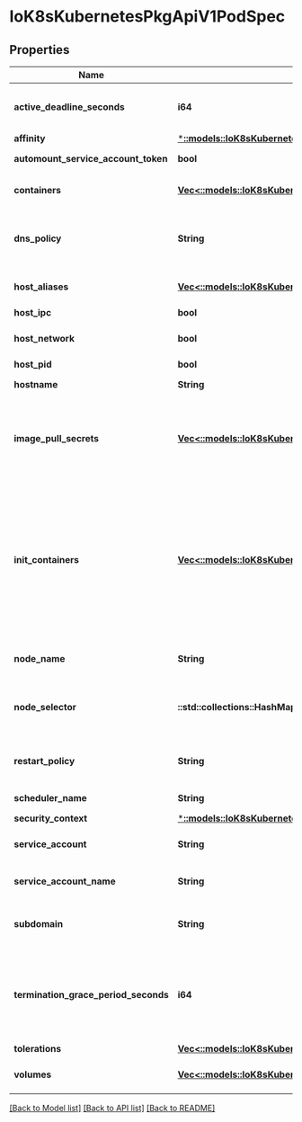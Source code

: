 # IoK8sKubernetesPkgApiV1PodSpec

## Properties
Name | Type | Description | Notes
------------ | ------------- | ------------- | -------------
**active_deadline_seconds** | **i64** | Optional duration in seconds the pod may be active on the node relative to StartTime before the system will actively try to mark it failed and kill associated containers. Value must be a positive integer. | [optional] 
**affinity** | [***::models::IoK8sKubernetesPkgApiV1Affinity**](io.k8s.kubernetes.pkg.api.v1.Affinity.md) |  | [optional] 
**automount_service_account_token** | **bool** | AutomountServiceAccountToken indicates whether a service account token should be automatically mounted. | [optional] 
**containers** | [**Vec<::models::IoK8sKubernetesPkgApiV1Container>**](io.k8s.kubernetes.pkg.api.v1.Container.md) | List of containers belonging to the pod. Containers cannot currently be added or removed. There must be at least one container in a Pod. Cannot be updated. | 
**dns_policy** | **String** | Set DNS policy for containers within the pod. One of &#39;ClusterFirstWithHostNet&#39;, &#39;ClusterFirst&#39; or &#39;Default&#39;. Defaults to \&quot;ClusterFirst\&quot;. To have DNS options set along with hostNetwork, you have to specify DNS policy explicitly to &#39;ClusterFirstWithHostNet&#39;. | [optional] 
**host_aliases** | [**Vec<::models::IoK8sKubernetesPkgApiV1HostAlias>**](io.k8s.kubernetes.pkg.api.v1.HostAlias.md) | HostAliases is an optional list of hosts and IPs that will be injected into the pod&#39;s hosts file if specified. This is only valid for non-hostNetwork pods. | [optional] 
**host_ipc** | **bool** | Use the host&#39;s ipc namespace. Optional: Default to false. | [optional] 
**host_network** | **bool** | Host networking requested for this pod. Use the host&#39;s network namespace. If this option is set, the ports that will be used must be specified. Default to false. | [optional] 
**host_pid** | **bool** | Use the host&#39;s pid namespace. Optional: Default to false. | [optional] 
**hostname** | **String** | Specifies the hostname of the Pod If not specified, the pod&#39;s hostname will be set to a system-defined value. | [optional] 
**image_pull_secrets** | [**Vec<::models::IoK8sKubernetesPkgApiV1LocalObjectReference>**](io.k8s.kubernetes.pkg.api.v1.LocalObjectReference.md) | ImagePullSecrets is an optional list of references to secrets in the same namespace to use for pulling any of the images used by this PodSpec. If specified, these secrets will be passed to individual puller implementations for them to use. For example, in the case of docker, only DockerConfig type secrets are honored. More info: https://kubernetes.io/docs/concepts/containers/images#specifying-imagepullsecrets-on-a-pod | [optional] 
**init_containers** | [**Vec<::models::IoK8sKubernetesPkgApiV1Container>**](io.k8s.kubernetes.pkg.api.v1.Container.md) | List of initialization containers belonging to the pod. Init containers are executed in order prior to containers being started. If any init container fails, the pod is considered to have failed and is handled according to its restartPolicy. The name for an init container or normal container must be unique among all containers. Init containers may not have Lifecycle actions, Readiness probes, or Liveness probes. The resourceRequirements of an init container are taken into account during scheduling by finding the highest request/limit for each resource type, and then using the max of of that value or the sum of the normal containers. Limits are applied to init containers in a similar fashion. Init containers cannot currently be added or removed. Cannot be updated. More info: https://kubernetes.io/docs/concepts/workloads/pods/init-containers/ | [optional] 
**node_name** | **String** | NodeName is a request to schedule this pod onto a specific node. If it is non-empty, the scheduler simply schedules this pod onto that node, assuming that it fits resource requirements. | [optional] 
**node_selector** | **::std::collections::HashMap<String, String>** | NodeSelector is a selector which must be true for the pod to fit on a node. Selector which must match a node&#39;s labels for the pod to be scheduled on that node. More info: https://kubernetes.io/docs/concepts/configuration/assign-pod-node/ | [optional] 
**restart_policy** | **String** | Restart policy for all containers within the pod. One of Always, OnFailure, Never. Default to Always. More info: https://kubernetes.io/docs/concepts/workloads/pods/pod-lifecycle/#restart-policy | [optional] 
**scheduler_name** | **String** | If specified, the pod will be dispatched by specified scheduler. If not specified, the pod will be dispatched by default scheduler. | [optional] 
**security_context** | [***::models::IoK8sKubernetesPkgApiV1PodSecurityContext**](io.k8s.kubernetes.pkg.api.v1.PodSecurityContext.md) |  | [optional] 
**service_account** | **String** | DeprecatedServiceAccount is a depreciated alias for ServiceAccountName. Deprecated: Use serviceAccountName instead. | [optional] 
**service_account_name** | **String** | ServiceAccountName is the name of the ServiceAccount to use to run this pod. More info: https://kubernetes.io/docs/tasks/configure-pod-container/configure-service-account/ | [optional] 
**subdomain** | **String** | If specified, the fully qualified Pod hostname will be \&quot;&lt;hostname&gt;.&lt;subdomain&gt;.&lt;pod namespace&gt;.svc.&lt;cluster domain&gt;\&quot;. If not specified, the pod will not have a domainname at all. | [optional] 
**termination_grace_period_seconds** | **i64** | Optional duration in seconds the pod needs to terminate gracefully. May be decreased in delete request. Value must be non-negative integer. The value zero indicates delete immediately. If this value is nil, the default grace period will be used instead. The grace period is the duration in seconds after the processes running in the pod are sent a termination signal and the time when the processes are forcibly halted with a kill signal. Set this value longer than the expected cleanup time for your process. Defaults to 30 seconds. | [optional] 
**tolerations** | [**Vec<::models::IoK8sKubernetesPkgApiV1Toleration>**](io.k8s.kubernetes.pkg.api.v1.Toleration.md) | If specified, the pod&#39;s tolerations. | [optional] 
**volumes** | [**Vec<::models::IoK8sKubernetesPkgApiV1Volume>**](io.k8s.kubernetes.pkg.api.v1.Volume.md) | List of volumes that can be mounted by containers belonging to the pod. More info: https://kubernetes.io/docs/concepts/storage/volumes | [optional] 

[[Back to Model list]](../README.md#documentation-for-models) [[Back to API list]](../README.md#documentation-for-api-endpoints) [[Back to README]](../README.md)


